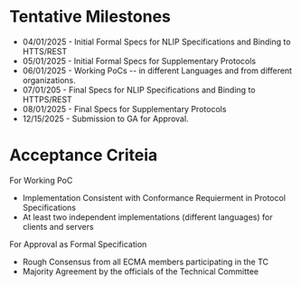# Tentative Milestones 

* 04/01/2025 - Initial Formal Specs for NLIP Specifications and Binding to HTTS/REST
* 05/01/2025 - Initial Formal Specs for Supplementary Protocols
* 06/01/2025 - Working PoCs -- in different Languages and from different organizations.
* 07/01/205 - Final Specs for NLIP Specifications and Binding to HTTPS/REST
* 08/01/2025 - Final Specs for Supplementary Protocols 
* 12/15/2025 - Submission to GA for Approval.

# Acceptance Criteia 
For Working PoC
* Implementation Consistent with Conformance Requierment in Protocol Specifications
* At least two independent implementations (different languages) for clients and servers

For Approval as Formal Specification 
* Rough Consensus from all ECMA members participating in the TC 
* Majority Agreement by the officials of the Technical Committee 
